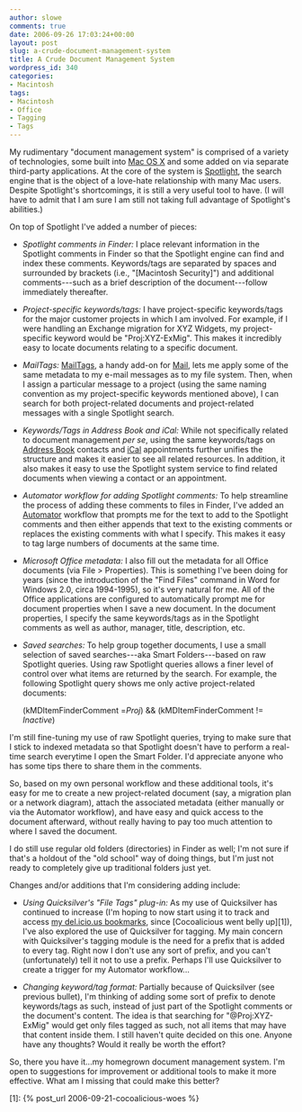 ```yaml
---
author: slowe
comments: true
date: 2006-09-26 17:03:24+00:00
layout: post
slug: a-crude-document-management-system
title: A Crude Document Management System
wordpress_id: 340
categories:
- Macintosh
tags:
- Macintosh
- Office
- Tagging
- Tags
---
```


My rudimentary "document management system" is comprised of a variety of technologies, some built into [Mac OS X](http://www.apple.com/macosx/) and some added on via separate third-party applications. At the core of the system is [Spotlight](http://www.apple.com/macosx/features/spotlight/), the search engine that is the object of a love-hate relationship with many Mac users. Despite Spotlight's shortcomings, it is still a very useful tool to have. (I will have to admit that I am sure I am still not taking full advantage of Spotlight's abilities.)

On top of Spotlight I've added a number of pieces:

* _Spotlight comments in Finder:_ I place relevant information in the Spotlight comments in Finder so that the Spotlight engine can find and index these comments. Keywords/tags are separated by spaces and surrounded by brackets (i.e., "[Macintosh Security]") and additional comments---such as a brief description of the document---follow immediately thereafter.

* _Project-specific keywords/tags:_ I have project-specific keywords/tags for the major customer projects in which I am involved. For example, if I were handling an Exchange migration for XYZ Widgets, my project-specific keyword would be "Proj:XYZ-ExMig". This makes it incredibly easy to locate documents relating to a specific document.

* _MailTags:_ [MailTags](http://www.indev.ca/MailTags.html), a handy add-on for [Mail](http://www.apple.com/macosx/features/mail/), lets me apply some of the same metadata to my e-mail messages as to my file system. Then, when I assign a particular message to a project (using the same naming convention as my project-specific keywords mentioned above), I can search for both project-related documents and project-related messages with a single Spotlight search.

* _Keywords/Tags in Address Book and iCal:_ While not specifically related to document management _per se_, using the same keywords/tags on [Address Book](http://www.apple.com/macosx/features/addressbook/) contacts and [iCal](http://www.apple.com/macosx/features/ical/) appointments further unifies the structure and makes it easier to see all related resources. In addition, it also makes it easy to use the Spotlight system service to find related documents when viewing a contact or an appointment.

* _Automator workflow for adding Spotlight comments:_ To help streamline the process of adding these comments to files in Finder, I've added an [Automator](http://www.apple.com/macosx/features/automator/) workflow that prompts me for the text to add to the Spotlight comments and then either appends that text to the existing comments or replaces the existing comments with what I specify. This makes it easy to tag large numbers of documents at the same time.

* _Microsoft Office metadata:_ I also fill out the metadata for all Office documents (via File > Properties). This is something I've been doing for years (since the introduction of the "Find Files" command in Word for Windows 2.0, circa 1994-1995), so it's very natural for me. All of the Office applications are configured to automatically prompt me for document properties when I save a new document. In the document properties, I specify the same keywords/tags as in the Spotlight comments as well as author, manager, title, description, etc.

* _Saved searches:_ To help group together documents, I use a small selection of saved searches---aka Smart Folders---based on raw Spotlight queries. Using raw Spotlight queries allows a finer level of control over what items are returned by the search. For example, the following Spotlight query shows me only active project-related documents:

	(kMDItemFinderComment =*Proj*) && (kMDItemFinderComment != *Inactive*)

I'm still fine-tuning my use of raw Spotlight queries, trying to make sure that I stick to indexed metadata so that Spotlight doesn't have to perform a real-time search everytime I open the Smart Folder. I'd appreciate anyone who has some tips there to share them in the comments.

So, based on my own personal workflow and these additional tools, it's easy for me to create a new project-related document (say, a migration plan or a network diagram), attach the associated metadata (either manually or via the Automator workflow), and have easy and quick access to the document afterward, without really having to pay too much attention to where I saved the document.

I do still use regular old folders (directories) in Finder as well; I'm not sure if that's a holdout of the "old school" way of doing things, but I'm just not ready to completely give up traditional folders just yet.

Changes and/or additions that I'm considering adding include:

* _Using Quicksilver's "File Tags" plug-in:_ As my use of Quicksilver has continued to increase (I'm hoping to now start using it to track and access [my del.icio.us bookmarks](http://del.icio.us/slowe), since [Cocoalicious went belly up][1]), I've also explored the use of Quicksilver for tagging. My main concern with Quicksilver's tagging module is the need for a prefix that is added to every tag. Right now I don't use any sort of prefix, and you can't (unfortunately) tell it not to use a prefix. Perhaps I'll use Quicksilver to create a trigger for my Automator workflow...

* _Changing keyword/tag format:_ Partially because of Quicksilver (see previous bullet), I'm thinking of adding some sort of prefix to denote keywords/tags as such, instead of just part of the Spotlight comments or the document's content. The idea is that searching for "@Proj:XYZ-ExMig" would get only files tagged as such, not all items that may have that content inside them. I still haven't quite decided on this one. Anyone have any thoughts? Would it really be worth the effort?

So, there you have it...my homegrown document management system. I'm open to suggestions for improvement or additional tools to make it more effective. What am I missing that could make this better?

[1]: {% post_url 2006-09-21-cocoalicious-woes %}
